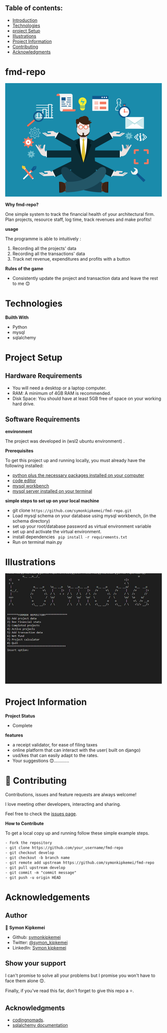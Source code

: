 
## Table of contents:
- [Introduction](#intro)
- [Technologies](#tech)
- [project Setup](#projo)
- [Illustrations](#illus)
- [Project Information](#info)
- [Contributing](#contri)
- [Acknowledgments](#know)

<INTRODUCTION>

<h1 id="intro">fmd-repo</h1>

![nanagment](img/project-manager-roll.jpg)

**Why fmd-repo?**

One simple system to track the financial health of your architectural firm. Plan projects, resource staff, log time, track revenues and make profits!

**usage**

The programme is able to intuitively :
1. Recording all the projects' data
2. Recording all the transactions' data
3. Track net revenue, expenditures and profits with a button


**Rules of the game**
 - Consistently update the project and transaction data and leave the rest to me 😊

<TECHNOLOGIES>

<h1 id="tech">Technologies</h1>

**Builth With**
- Python
- mysql
- sqlalchemy


<PROJECT-SETUP>

<h1 id="projo">Project Setup</h1>


## Hardware Requirements
- You will need a desktop or a laptop computer.
- RAM: A minimum of 4GB RAM is recommended.
- Disk Space: You should have at least 5GB free of space on your working hard drive.

## Software Requirements

**environment**

The project was developed in (wsl2 ubuntu environment) .

**Prerequisites**

To get this project up and running locally, you must already have the following installed:
- [python plus the necessary packages installed on your computer](https://www.python.org/downloads/)
- [code editor ](https://code.visualstudio.com/)
- [mysql workbench](https://dev.mysql.com/downloads/workbench/)
- [mysql server installed on your terminal](https://learn.microsoft.com/en-us/windows/wsl/tutorials/wsl-database)


**simple steps to set up on your local machine**

- git clone ```https://github.com/symonkipkemei/fmd-repo.git ```
- Load mysql schema on your database using mysql workbench, (in the schema directory)
- set up your root/database password as virtual environment variable
- set up and activate the virtual environment.
- install dependencies ``` pip install -r requirements.txt```
- Run on terminal main.py


<ILLUSTRATIONS>

<h1 id="illus">Illustrations</h1>

![problem-statement-1](img/ps-02.JPG)


<PROJECT-INFORMATION>

<h1 id="info">Project Information</h1>

**Project Status**
- Complete

**features**
- a receipt validator, for ease of filing taxes
- online platform that can interact with the user( built on django)
- usd/kes that can easily adapt to the rates.
- Your suggestions 😊............

<CONTRIBUTING>

<h1 id="contri">🤝 Contributing</h1>

Contributions, issues and feature requests are always welcome!

I love meeting other developers, interacting and sharing.

Feel free to check the [issues page](https://github.com/symonkipkemei/fmd-repo/issues).

**How to Contribute**

To get a local copy up and running follow these simple example steps.

```
- Fork the repository
- git clone https://github.com/your_username/fmd-repo
- git checkout develop
- git checkout -b branch name
- git remote add upstream https://github.com/symonkipkemei/fmd-repo
- git pull upstream develop
- git commit -m "commit message"
- git push -u origin HEAD
```


<ACKNOWLEDGMENTS>

<h1 id="know">Acknowledgements</h1>

## Author

👤 **Symon Kipkemei**

- Github: [symonkipkemei](https://github.com/symonkipkemei)
- Twitter: [@symon_kipkemei](https://twitter.com/symon_kipkemei)
- LinkedIn: [Symon kipkemei](https://www.linkedin.com/in/symon-kipkemei/)


## Show your support


I can't promise to solve all your problems but I promise you won't have 
to face them alone 😊.

Finally, if you've read this far, don't forget to give this repo a ⭐️. 


## Acknowledgments

- [codingnomads](https://codingnomads.co/).
- [sqlalchemy documentation](https://www.sqlalchemy.org/)

